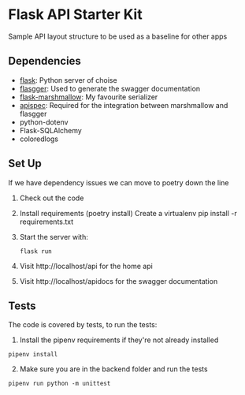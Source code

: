 # Flask API Starter Kit

Sample API layout structure to be used as a baseline for other apps

## Dependencies

- [flask](https://palletsprojects.com/p/flask/): Python server of choise
- [flasgger](https://github.com/flasgger/flasgger): Used to generate the swagger documentation
- [flask-marshmallow](https://flask-marshmallow.readthedocs.io/en/latest/): My favourite serializer
- [apispec](https://apispec.readthedocs.io/en/latest/): Required for the integration between marshmallow and flasgger
- python-dotenv 
- Flask-SQLAlchemy
- coloredlogs


## Set Up

If we have dependency issues we can move to poetry down the line

1. Check out the code
2. Install requirements (poetry install)
    Create a virtualenv
    pip install -r requirements.txt
3. Start the server with:
    ```
   flask run
    ```
   
4. Visit http://localhost/api for the home api

4. Visit http://localhost/apidocs for the swagger documentation
   
## Tests

The code is covered by tests, to run the tests: 

1. Install the pipenv requirements if they're not already installed
```
pipenv install
```   

2. Make sure you are in the backend folder and run the tests
```
pipenv run python -m unittest
```
